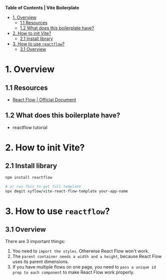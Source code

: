 **Table of Contents | Vite Boilerplate**

- [1. Overview](#1-overview)
  - [1.1 Resources](#11-resources)
  - [1.2 What does this boilerplate have?](#12-what-does-this-boilerplate-have)
- [2. How to init Vite?](#2-how-to-init-vite)
  - [2.1 Install library](#21-install-library)
- [3. How to use `reactflow`?](#3-how-to-use-reactflow)
  - [3.1 Overview](#31-overview)

# 1. Overview

## 1.1 Resources

- [React Flow | Official Document](https://reactflow.dev/learn/getting-started/installation-and-requirements)

## 1.2 What does this boilerplate have?

- reactflow tutorial

# 2. How to init Vite?

## 2.1 Install library

```bash
npm install reactflow

# or run this to get full template
npx degit xyflow/vite-react-flow-template your-app-name
```

# 3. How to use `reactflow`?

## 3.1 Overview

There are 3 important things:

1. You need to `import the styles`. Otherwise React Flow won't work.
2. The `parent container needs a width and a height`, because React Flow uses its parent dimensions.
3. If you have multiple flows on one page, you need to `pass a unique id prop to each component` to make React Flow work properly.
